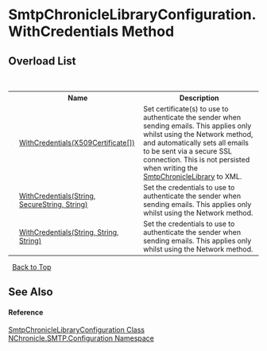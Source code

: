 # SmtpChronicleLibraryConfiguration.WithCredentials Method 
 


## Overload List
&nbsp;<table><tr><th></th><th>Name</th><th>Description</th></tr><tr><td>![Public method](media/pubmethod.gif "Public method")</td><td><a href="M_NChronicle_SMTP_Configuration_SmtpChronicleLibraryConfiguration_WithCredentials.md">WithCredentials(X509Certificate[])</a></td><td>
Set certificate(s) to use to authenticate the sender when sending emails. This applies only whilst using the Network method, and automatically sets all emails to be sent via a secure SSL connection. This is not persisted when writing the <a href="T_NChronicle_SMTP_SmtpChronicleLibrary.md">SmtpChronicleLibrary</a> to XML.</td></tr><tr><td>![Public method](media/pubmethod.gif "Public method")</td><td><a href="M_NChronicle_SMTP_Configuration_SmtpChronicleLibraryConfiguration_WithCredentials_1.md">WithCredentials(String, SecureString, String)</a></td><td>
Set the credentials to use to authenticate the sender when sending emails. This applies only whilst using the Network method.</td></tr><tr><td>![Public method](media/pubmethod.gif "Public method")</td><td><a href="M_NChronicle_SMTP_Configuration_SmtpChronicleLibraryConfiguration_WithCredentials_2.md">WithCredentials(String, String, String)</a></td><td>
Set the credentials to use to authenticate the sender when sending emails. This applies only whilst using the Network method.</td></tr></table>&nbsp;
<a href="#smtpchroniclelibraryconfiguration.withcredentials-method">Back to Top</a>

## See Also


#### Reference
<a href="T_NChronicle_SMTP_Configuration_SmtpChronicleLibraryConfiguration.md">SmtpChronicleLibraryConfiguration Class</a><br /><a href="N_NChronicle_SMTP_Configuration.md">NChronicle.SMTP.Configuration Namespace</a><br />

